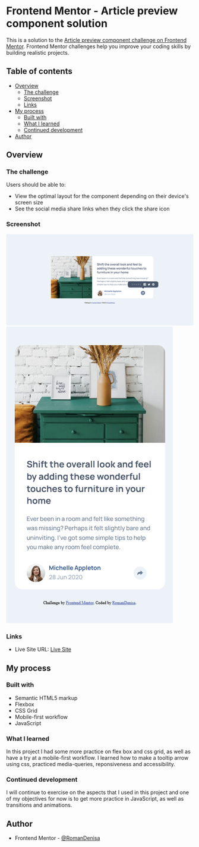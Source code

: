 # Frontend Mentor - Article preview component solution

This is a solution to the [Article preview component challenge on Frontend Mentor](https://www.frontendmentor.io/challenges/article-preview-component-dYBN_pYFT). Frontend Mentor challenges help you improve your coding skills by building realistic projects. 

## Table of contents

- [Overview](#overview)
  - [The challenge](#the-challenge)
  - [Screenshot](#screenshot)
  - [Links](#links)
- [My process](#my-process)
  - [Built with](#built-with)
  - [What I learned](#what-i-learned)
  - [Continued development](#continued-development)
- [Author](#author)

## Overview

### The challenge

Users should be able to:

- View the optimal layout for the component depending on their device's screen size
- See the social media share links when they click the share icon

### Screenshot

![](./screenshots/screenshot-desktop.png)
![](./screenshots/screenshot-mobile.png)

### Links

- Live Site URL: [Live Site](https://romandenisa.github.io/FrontendMentorChallenges/article-preview-component-master/)

## My process

### Built with

- Semantic HTML5 markup
- Flexbox
- CSS Grid
- Mobile-first workflow
- JavaScript

### What I learned

In this project I had some more practice on flex box and css grid, as well as have a try at a mobile-first workflow.
I learned how to make a tooltip arrow using css, practiced media-queries, reponsiveness and accessibility. 

### Continued development

I will continue to exercise on the aspects that I used in this project and one of my objectives for now is to get more practice in JavaScript, as well as transitions and animations.
## Author

- Frontend Mentor - [@RomanDenisa](https://www.frontendmentor.io/profile/RomanDenisa)
